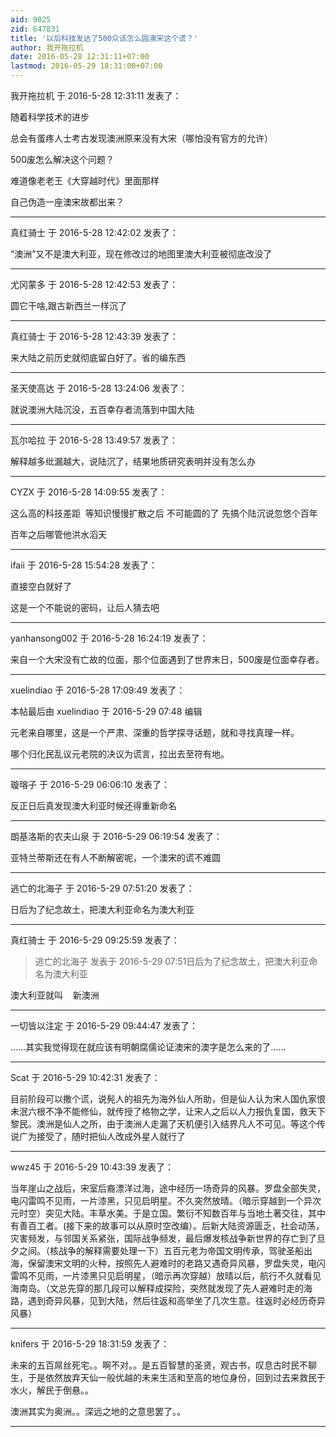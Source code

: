 ```yaml
---
aid: 9025
zid: 647831
title: '以后科技发达了500众该怎么圆澳宋这个谎？'
author: 我开拖拉机
date: 2016-05-28 12:31:11+07:00
lastmod: 2016-05-29 18:31:00+07:00
---
```


我开拖拉机 于 2016-5-28 12:31:11 发表了：

随着科学技术的进步

总会有蛋疼人士考古发现澳洲原来没有大宋（哪怕没有官方的允许）

500废怎么解决这个问题？

难道像老老王《大穿越时代》里面那样

自己伪造一座澳宋故都出来？

---------

真红骑士 于 2016-5-28 12:42:02 发表了：

“澳洲”又不是澳大利亚，现在修改过的地图里澳大利亚被彻底改没了

---------

尤冈蒙多 于 2016-5-28 12:42:53 发表了：

圆它干啥,跟古新西兰一样沉了

---------

真红骑士 于 2016-5-28 12:43:39 发表了：

来大陆之前历史就彻底留白好了。省的编东西

---------

圣天使高达 于 2016-5-28 13:24:06 发表了：

就说澳洲大陆沉没，五百幸存者流落到中国大陆

---------

瓦尔哈拉 于 2016-5-28 13:49:57 发表了：

解释越多纰漏越大，说陆沉了，结果地质研究表明并没有怎么办

---------

CYZX 于 2016-5-28 14:09:55 发表了：

这么高的科技差距  等知识慢慢扩散之后 不可能圆的了 先搞个陆沉说忽悠个百年

百年之后哪管他洪水滔天

---------

ifaii 于 2016-5-28 15:54:28 发表了：

直接空白就好了

这是一个不能说的密码，让后人猜去吧

---------

yanhansong002 于 2016-5-28 16:24:19 发表了：

来自一个大宋没有亡故的位面，那个位面遇到了世界末日，500废是位面幸存者。

---------

xuelindiao 于 2016-5-28 17:09:49 发表了：

本帖最后由 xuelindiao 于 2016-5-29 07:48 编辑 

元老来自哪里，这是一个严肃、深重的哲学探寻话题，就和寻找真理一样。

哪个归化民乱议元老院的决议为谎言，拉出去至符有地。

---------

璇瑢子 于 2016-5-29 06:06:10 发表了：

反正日后真发现澳大利亚时候还得重新命名

---------

朗基洛斯的农夫山泉 于 2016-5-29 06:19:54 发表了：

亚特兰蒂斯还在有人不断解密呢，一个澳宋的谎不难圆

---------

逃亡的北海子 于 2016-5-29 07:51:20 发表了：

日后为了纪念故土，把澳大利亚命名为澳大利亚

---------

真红骑士 于 2016-5-29 09:25:59 发表了：

> 逃亡的北海子 发表于 2016-5-29 07:51日后为了纪念故土，把澳大利亚命名为澳大利亚



澳大利亚就叫    新澳洲

---------

一切皆以注定 于 2016-5-29 09:44:47 发表了：

……其实我觉得现在就应该有明朝腐儒论证澳宋的澳字是怎么来的了……

---------

Scat 于 2016-5-29 10:42:31 发表了：

目前阶段可以撒个谎，说髡人的祖先为海外仙人所助，但是仙人认为宋人国仇家恨未泯六根不净不能修仙，就传授了格物之学，让宋人之后以人力报仇复国，救天下黎民。澳洲是仙人之所，由于澳洲人走漏了天机便引入结界凡人不可见。等这个传说广为接受了，随时把仙人改成外星人就行了

---------

wwz45 于 2016-5-29 10:43:39 发表了：

当年崖山之战后，宋室后裔漂洋过海，途中经历一场奇异的风暴。罗盘全部失灵，电闪雷鸣不见雨，一片漆黑，只见启明星。不久突然放晴。（暗示穿越到一个异次元时空）突见大陆。丰草水美。于是立国。繁衍不知数百年与当地土著交往，其中有善百工者。(接下来的故事可以从原时空改编）。后新大陆资源匮乏，社会动荡，灾害频发，与邻国关系紧张，国际战争频发，最后爆发核战争新世界的存亡到了旦夕之间。（核战争的解释需要处理一下）五百元老为帝国文明传承，驾驶圣船出海，保留澳宋文明的火种，按照先人避难时的老路又遇奇异风暴，罗盘失灵，电闪雷鸣不见雨，一片漆黑只见启明星，（暗示再次穿越）放晴以后，航行不久就看见海南岛。（文总先穿的那几段可以解释成探险，突然就发现了先人避难时走的海路，遇到奇异风暴，见到大陆，然后往返和高举坐了几次生意。往返时必经历奇异风暴）

---------

knifers 于 2016-5-29 18:31:59 发表了：

未来的五百屌丝死宅。。啊不对。。是五百智慧的圣贤，观古书，叹息古时民不聊生，于是依然放弃天仙一般优越的未来生活和至高的地位身份，回到过去来救民于水火，解民于倒悬。。

澳洲其实为奥洲。。深远之地的之意思罢了。。

---------

